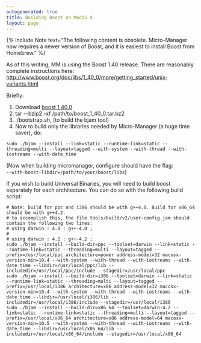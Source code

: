 ```yaml
---
autogenerated: true
title: Building Boost on MacOS X
layout: page
---
```


{% include Note text="The following content is obsolete. Micro-Manager now requires a newer version of Boost, and it is easiest to install Boost from Homebrew." %}

As of this writing, MM is using the Boost 1.40 release. There are
reasonably complete instructions here:
<http://www.boost.org/doc/libs/1_40_0/more/getting_started/unix-variants.html>

Briefly:

1.  Download [boost
    1.40.0](http://sourceforge.net/projects/boost/files/boost/1.40.0/boost_1_40_0.tar.bz2/download)
2.  tar --bzip2 -xf /path/to/boost\_1\_40\_0.tar.bz2
3.  ./bootstrap.sh, (to build the bjam tool)
4.  Now to build only the libraries needed by Micro-Manager (a huge time
    saver), do:

```
sudo ./bjam --install --link=static --runtime-link=static --threading=multi --layout=tagged --with-system --with-thread --with-iostreams --with-date_time
```

(Now when building micromanager, configure should have the flag:  
`--with-boost-libdir=/path/to/your/boost/libs`)

If you wish to build Universal Binaries, you will need to build boost
separately for each architecture. You can do so with the following build
script:

```
# Note: build for ppc and i386 should be with g++4.0. Build for x86_64 should be with g++4.2.
# to accomplish this, the file tools/build/v2/user-config.jam should contain the following two lines:
# using darwin : 4.0 : g++-4.0 ;
#
# using darwin : 4.2 : g++-4.2 ;
sudo ./bjam --install --build-dir=ppc --toolset=darwin --link=static --runtime-link=static --threading=multi --layout=tagged --prefix=/usr/local/ppc architecture=power address-model=32 macosx-version-min=10.4 --with-system --with-thread --with-iostreams --with-date_time --libdir=/usr/local/ppc/lib --includedir=/usr/local/ppc/include --stagedir=/usr/local/ppc
sudo ./bjam --install --build-dir=i386 --toolset=darwin --link=static --runtime-link=static --threading=multi --layout=tagged --prefix=/usr/local/i386 architecture=x86 address-model=32 macosx-version-min=10.4 --with-system --with-thread --with-iostreams --with-date_time --libdir=/usr/local/i386/lib --includedir=/usr/local/i386/include --stagedir=/usr/local/i386
sudo ./bjam --install --build-dir=x86_64 --toolset=darwin-4.2 --link=static --runtime-link=static --threading=multi --layout=tagged --prefix=/usr/local/x86_64 architecture=x86 address-model=64 macosx-version-min=10.5 --with-system --with-thread --with-iostreams --with-date_time --libdir=/usr/local/x86_64/lib --includedir=/usr/local/x86_64/include --stagedir=/usr/local/x86_64
```

